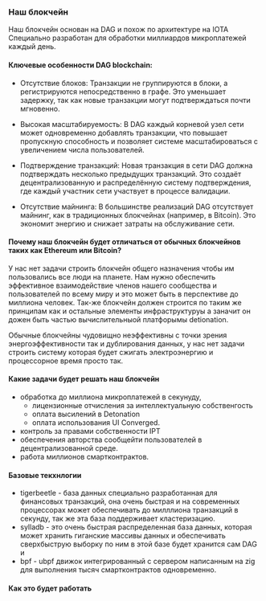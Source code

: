 ### Наш блокчейн

Наш блокчейн основан на DAG и похож по архитектуре на IOTA 
Специально разработан для обработки миллиардов микроплатежей каждый день. 

#### Ключевые особенности DAG blockchain:
- Отсутствие блоков: Транзакции не группируются в блоки, а регистрируются непосредственно в графе. Это уменьшает задержку, так как новые транзакции могут подтверждаться почти мгновенно.

- Высокая масштабируемость: В DAG каждый корневой узел сети может одновременно добавлять транзакции, что повышает пропускную способность и позволяет системе масштабироваться с увеличением числа пользователей.

- Подтверждение транзакций: Новая транзакция в сети DAG должна подтверждать несколько предыдущих транзакций. Это создаёт децентрализованную и распределённую систему подтверждения, где каждый участник сети участвует в процессе валидации.

- Отсутствие майнинга: В большинстве реализаций DAG отсутствует майнинг, как в традиционных блокчейнах (например, в Bitcoin). Это экономит энергию и снижает затраты на обслуживание сети.


#### Почему наш блокчейн будет отличаться от обычных блокчейнов таких как Ethereum или Bitcoin?
У нас нет задачи строить блокчейн общего назначения чтобы им пользовались все люди на планете.
Нам нужно обеспечить эффективное взаимодействие членов нашего сообщества и пользователей по всему миру
и это может быть в перспективе до миллиона человек. Так-же блокчейн должен строится по таким же принципам
как и остальные элементы инфраструктуруы а заначит он дожен быть частью вычислительныой платфорымы detionation.

Обычные блокчейны чудовищно неэффективны с точки зрения энергоэффективности так и дублирования данных, у нас нет
задачи строить систему которая будет сжигать электроэнергию и процессорное время просто так. 


#### Какие задачи будет решать наш блокчейн
- обработка до миллиона микроплатежей в секунуду,
    - лицензионные отчисления за интеллектуальную собственгость
    - оплата высилений в Detonation 
    - оплата использования UI Converged. 
- контроль за правами собственности IPT
- обеспечения авторства сообщейти пользователей в децентрализованной среде.
- работа миллионов смартконтрактов.


#### Базовые текхнлогии
- tigerbeetle - база данных специально разработанная для финансовых транзакций, она очень быстрая и на современных процессорах может обеспечивать до милллиона транзакций в секунду, так же эта база поддерживает кластеризацию. 
- sylladb - это очень быстрая распределенная база данных, которая может хранить гиганские массивы данных и обеспечивать сверхбыструю выборку по ним в этой базе 
будет хранится сам DAG и
- bpf  -  ubpf движок интегрированный с сервером написанным на zig для выполнения тысяч 
 смартконтрактов одновременно.


#### Как это будет работать 



